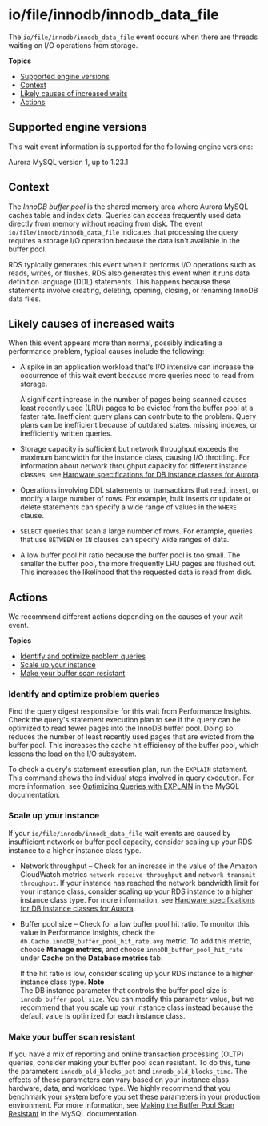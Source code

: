 # io/file/innodb/innodb\_data\_file<a name="ams-waits.innodb-data-file"></a>

The `io/file/innodb/innodb_data_file` event occurs when there are threads waiting on I/O operations from storage\. 

**Topics**
+ [Supported engine versions](#ams-waits.innodb-data-file.context.supported)
+ [Context](#ams-waits.innodb-data-file.context)
+ [Likely causes of increased waits](#ams-waits.innodb-data-file.causes)
+ [Actions](#ams-waits.innodb-data-file.actions)

## Supported engine versions<a name="ams-waits.innodb-data-file.context.supported"></a>

This wait event information is supported for the following engine versions:

Aurora MySQL version 1, up to 1\.23\.1

## Context<a name="ams-waits.innodb-data-file.context"></a>

The *InnoDB buffer pool* is the shared memory area where Aurora MySQL caches table and index data\. Queries can access frequently used data directly from memory without reading from disk\. The event `io/file/innodb/innodb_data_file` indicates that processing the query requires a storage I/O operation because the data isn't available in the buffer pool\.

RDS typically generates this event when it performs I/O operations such as reads, writes, or flushes\. RDS also generates this event when it runs data definition language \(DDL\) statements\. This happens because these statements involve creating, deleting, opening, closing, or renaming InnoDB data files\.

## Likely causes of increased waits<a name="ams-waits.innodb-data-file.causes"></a>

When this event appears more than normal, possibly indicating a performance problem, typical causes include the following:
+ A spike in an application workload that's I/O intensive can increase the occurrence of this wait event because more queries need to read from storage\.

  A significant increase in the number of pages being scanned causes least recently used \(LRU\) pages to be evicted from the buffer pool at a faster rate\. Inefficient query plans can contribute to the problem\. Query plans can be inefficient because of outdated states, missing indexes, or inefficiently written queries\.
+ Storage capacity is sufficient but network throughput exceeds the maximum bandwidth for the instance class, causing I/O throttling\. For information about network throughput capacity for different instance classes, see [Hardware specifications for DB instance classes for Aurora](Concepts.DBInstanceClass.md#Concepts.DBInstanceClass.Summary)\.
+ Operations involving DDL statements or transactions that read, insert, or modify a large number of rows\. For example, bulk inserts or update or delete statements can specify a wide range of values in the `WHERE` clause\.
+ `SELECT` queries that scan a large number of rows\. For example, queries that use `BETWEEN` or `IN` clauses can specify wide ranges of data\.
+ A low buffer pool hit ratio because the buffer pool is too small\. The smaller the buffer pool, the more frequently LRU pages are flushed out\. This increases the likelihood that the requested data is read from disk\.

## Actions<a name="ams-waits.innodb-data-file.actions"></a>

We recommend different actions depending on the causes of your wait event\.

**Topics**
+ [Identify and optimize problem queries](#ams-waits.innodb-data-file.actions.optimize)
+ [Scale up your instance](#ams-waits.innodb-data-file.actions.upgrade)
+ [Make your buffer scan resistant](#ams-waits.innodb-data-file.actions.scanresistant)

### Identify and optimize problem queries<a name="ams-waits.innodb-data-file.actions.optimize"></a>

Find the query digest responsible for this wait from Performance Insights\. Check the query's statement execution plan to see if the query can be optimized to read fewer pages into the InnoDB buffer pool\. Doing so reduces the number of least recently used pages that are evicted from the buffer pool\. This increases the cache hit efficiency of the buffer pool, which lessens the load on the I/O subsystem\.

To check a query's statement execution plan, run the `EXPLAIN` statement\. This command shows the individual steps involved in query execution\. For more information, see [Optimizing Queries with EXPLAIN](https://dev.mysql.com/doc/refman/5.7/en/using-explain.html) in the MySQL documentation\.

### Scale up your instance<a name="ams-waits.innodb-data-file.actions.upgrade"></a>

If your `io/file/innodb/innodb_data_file` wait events are caused by insufficient network or buffer pool capacity, consider scaling up your RDS instance to a higher instance class type\.
+ Network throughput – Check for an increase in the value of the Amazon CloudWatch metrics `network receive throughput` and `network transmit throughput`\. If your instance has reached the network bandwidth limit for your instance class, consider scaling up your RDS instance to a higher instance class type\. For more information, see [Hardware specifications for DB instance classes for Aurora](Concepts.DBInstanceClass.md#Concepts.DBInstanceClass.Summary)\.
+ Buffer pool size – Check for a low buffer pool hit ratio\. To monitor this value in Performance Insights, check the `db.Cache.innoDB_buffer_pool_hit_rate.avg` metric\. To add this metric, choose **Manage metrics**, and choose `innoDB_buffer_pool_hit_rate` under **Cache** on the **Database metrics** tab\.

  If the hit ratio is low, consider scaling up your RDS instance to a higher instance class type\.
**Note**  
The DB instance parameter that controls the buffer pool size is `innodb_buffer_pool_size`\. You can modify this parameter value, but we recommend that you scale up your instance class instead because the default value is optimized for each instance class\.

### Make your buffer scan resistant<a name="ams-waits.innodb-data-file.actions.scanresistant"></a>

If you have a mix of reporting and online transaction processing \(OLTP\) queries, consider making your buffer pool scan resistant\. To do this, tune the parameters `innodb_old_blocks_pct` and `innodb_old_blocks_time`\. The effects of these parameters can vary based on your instance class hardware, data, and workload type\. We highly recommend that you benchmark your system before you set these parameters in your production environment\. For more information, see [Making the Buffer Pool Scan Resistant](https://dev.mysql.com/doc/refman/5.7/en/innodb-performance-midpoint_insertion.html) in the MySQL documentation\.